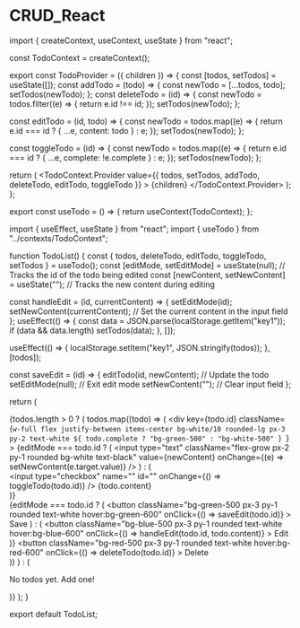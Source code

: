 # CRUD_React

import { createContext, useContext, useState } from "react";

const TodoContext = createContext();

export const TodoProvider = ({ children }) => {
  const [todos, setTodos] = useState([]);
  const addTodo = (todo) => {
    const newTodo = [...todos, todo];
    setTodos(newTodo);
  };
  const deleteTodo = (id) => {
    const newTodo = todos.filter((e) => {
      return e.id !== id;
    });
    setTodos(newTodo);
  };

  const editTodo = (id, todo) => {
    const newTodo = todos.map((e) => {
      return e.id === id ? { ...e, content: todo } : e;
    });
    setTodos(newTodo);
  };

  const toggleTodo = (id) => {
    const newTodo = todos.map((e) => {
      return e.id === id ? { ...e, complete: !e.complete } : e;
    });
    setTodos(newTodo);
  };

  return (
    <TodoContext.Provider
      value={{ todos, setTodos, addTodo, deleteTodo, editTodo, toggleTodo }}
    >
      {children}
    </TodoContext.Provider>
  );
};

export const useTodo = () => {
  return useContext(TodoContext);
};


import { useEffect, useState } from "react";
import { useTodo } from "../contexts/TodoContext";

function TodoList() {
  const { todos, deleteTodo, editTodo, toggleTodo, setTodos } = useTodo();
  const [editMode, setEditMode] = useState(null); // Tracks the id of the todo being edited
  const [newContent, setNewContent] = useState(""); // Tracks the new content during editing

  const handleEdit = (id, currentContent) => {
    setEditMode(id);
    setNewContent(currentContent); // Set the current content in the input field
  };
  useEffect(() => {
    const data = JSON.parse(localStorage.getItem("key1"));
    if (data && data.length) setTodos(data);
  }, []);

  useEffect(() => {
    localStorage.setItem("key1", JSON.stringify(todos));
  }, [todos]);

  const saveEdit = (id) => {
    editTodo(id, newContent); // Update the todo
    setEditMode(null); // Exit edit mode
    setNewContent(""); // Clear input field
  };

  return (
    <div className="flex flex-wrap gap-y-3">
      {todos.length > 0 ? (
        todos.map((todo) => (
          <div
            key={todo.id}
            className={`w-full flex justify-between items-center bg-white/10 rounded-lg px-3 py-2 text-white ${
              todo.complete ? "bg-green-500" : "bg-white-500"
            } `}
          >
            {editMode === todo.id ? (
              <input
                type="text"
                className="flex-grow px-2 py-1 rounded bg-white text-black"
                value={newContent}
                onChange={(e) => setNewContent(e.target.value)}
              />
            ) : (
              <div>
                <input
                  type="checkbox"
                  name=""
                  id=""
                  onChange={() => toggleTodo(todo.id)}
                />
                <span>{todo.content}</span>
              </div>
            )}
            <div>
              {editMode === todo.id ? (
                <button
                  className="bg-green-500 px-3 py-1 rounded text-white hover:bg-green-600"
                  onClick={() => saveEdit(todo.id)}
                >
                  Save
                </button>
              ) : (
                <button
                  className="bg-blue-500 px-3 py-1 rounded text-white hover:bg-blue-600"
                  onClick={() => handleEdit(todo.id, todo.content)}
                >
                  Edit
                </button>
              )}
              <button
                className="bg-red-500 px-3 py-1 rounded text-white hover:bg-red-600"
                onClick={() => deleteTodo(todo.id)}
              >
                Delete
              </button>
            </div>
          </div>
        ))
      ) : (
        <p className="text-center w-full">No todos yet. Add one!</p>
      )}
    </div>
  );
}

export default TodoList;

